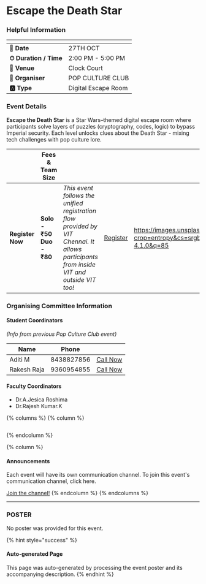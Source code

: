 # Escape the Death Star

### Helpful Information

<table data-view="cards"><thead><tr><th></th><th></th></tr></thead><tbody><tr><td><strong>📅 Date</strong></td><td>27TH OCT</td></tr><tr><td><strong>⏱ Duration / Time</strong></td><td>2:00 PM - 5:00 PM</td></tr><tr><td><strong>📍 Venue</strong></td><td>Clock Court</td></tr><tr><td><strong>👤 Organiser</strong></td><td>POP CULTURE CLUB</td></tr><tr><td><strong>🅰️ Type</strong></td><td>Digital Escape Room</td></tr></tbody></table>

### Event Details

**Escape the Death Star** is a Star Wars–themed digital escape room where participants solve layers of puzzles (cryptography, codes, logic) to bypass Imperial security. Each level unlocks clues about the Death Star - mixing tech challenges with pop culture lore.

<table data-card-size="large" data-view="cards" data-full-width="false"><thead><tr><th></th><th>Fees &#x26; Team Size</th><th></th><th></th><th data-hidden data-card-cover data-type="image">Cover image</th></tr></thead><tbody><tr><td><h4>Register Now</h4></td><td><strong>Solo - ₹50</strong><br><strong>Duo - ₹80</strong></td><td><em>This event follows the unified registration flow provided by VIT Chennai. It allows participants from inside VIT and outside VIT too!</em></td><td><a href="https://chennaievents.vit.ac.in/technovit/" class="button primary" data-icon="rocket-launch">Register</a></td><td><a href="https://images.unsplash.com/photo-1607000975574-0b425df6975a?crop=entropy&#x26;cs=srgb&#x26;fm=jpg&#x26;ixid=M3wxOTcwMjR8MHwxfHNlYXJjaHwxfHxnbyUyMGZvciUyMGl0fGVufDB8fHx8MTc2MTMwMTA2N3ww&#x26;ixlib=rb-4.1.0&#x26;q=85">https://images.unsplash.com/photo-1607000975574-0b425df6975a?crop=entropy&#x26;cs=srgb&#x26;fm=jpg&#x26;ixid=M3wxOTcwMjR8MHwxfHNlYXJjaHwxfHxnbyUyMGZvciUyMGl0fGVufDB8fHx8MTc2MTMwMTA2N3ww&#x26;ixlib=rb-4.1.0&#x26;q=85</a></td></tr></tbody></table>

### Organising Committee Information

#### Student Coordinators

_(Info from previous Pop Culture Club event)_

<table data-card-size="large" data-view="cards"><thead><tr><th>Name</th><th>Phone</th><th></th></tr></thead><tbody><tr><td>Aditi M</td><td>8438827856</td><td><a href="tel:8438827856" class="button secondary">Call Now</a></td></tr><tr><td>Rakesh Raja</td><td>9360954855</td><td><a href="tel:9360954855" class="button secondary">Call Now</a></td></tr></tbody></table>

#### Faculty Coordinators

* Dr.A.Jesica Roshima
* Dr.Rajesh Kumar.K

{% columns %}
{% column %}
<figure><img src="https://images.unsplash.com/photo-1650897877751-4446f52a0cb3?crop=entropy&#x26;cs=srgb&#x26;fm=jpg&#x26;ixid=M3wxOTcwMjR8MHwxfHNlYXJjaHw2fHxhbm5vdW5jZW1lbnR8ZW58MHx8fHwxNzYxMjQ2MzUxfDA&#x26;ixlib=rb-4.1.0&#x26;q=85" alt=""><figcaption></figcaption></figure>
{% endcolumn %}

{% column %}
#### Announcements

Each event will have its own communication channel. To join this event's communication channel, click here.

<a href="https://chennaievents.vit.ac.in/technovit/" class="button primary" data-icon="bullhorn">Join the channel!</a>
{% endcolumn %}
{% endcolumns %}

***

### POSTER

No poster was provided for this event.

{% hint style="success" %}
#### Auto-generated Page

This page was auto-generated by processing the event poster and its accompanying description.
{% endhint %}
